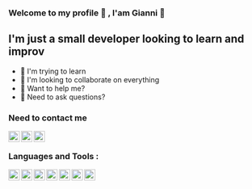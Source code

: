 ### Welcome to my profile 🎉 , I'am Gianni 👋

## I'm just a small developer looking to learn and improv

- 🌱 I'm trying to learn
- 👯 I'm looking to collaborate on everything
- 🤔 Want to help me?
- 💬 Need to ask questions?

### Need to contact me

[<img width="22" align="left" src="https://user-images.githubusercontent.com/107991103/183259390-3e626cfd-d839-4be7-8f63-c6223d3edd58.png">][youtube]
[<img width="22" align="left" src="https://user-images.githubusercontent.com/107991103/183259524-2b06644b-53f5-4fc7-8be7-5f7d0c80b725.png">][instagram]
[<img width="22" align="left" src="https://user-images.githubusercontent.com/107991103/183259606-08b2a1f7-d982-476d-bf02-052a830122cd.png">][discord]

[discord]: https://discord.gg/yR4k58R88v
[instagram]: https://www.instagram.com/giiiaannii/
[youtube]: https://www.youtube.com/channel/UCF_KRwgkjbVcDIepRm7IdGQ/featured

<br />

### Languages and Tools : 

[<img width="22" align="left" src="https://user-images.githubusercontent.com/107991103/183260547-d84dcd70-244f-4eff-990c-fc039002b28b.png">][python]
[<img width="22" align="left" src="https://user-images.githubusercontent.com/107991103/183260589-46bcdb76-dc8b-4653-a21c-6b6d68750e51.png">][visual]
[<img width="22" align="left" src="https://user-images.githubusercontent.com/107991103/183260622-53db865f-296f-4da9-86e3-a6469aaf237b.png">][c++]
[<img width="22" align="left" src="https://user-images.githubusercontent.com/107991103/183260646-93be1e15-0b6c-41ce-9558-2542958b3d1c.png">][github]
[<img width="22" align="left" src="https://user-images.githubusercontent.com/107991103/183260670-47d2e559-2099-4cec-a886-2e6a46d775ef.png">][cmd]
[<img width="22" align="left" src="https://user-images.githubusercontent.com/107991103/183260730-d4ad8c5a-09e3-4f2d-816e-5f454780c051.png">][windows]
[<img width="22" align="left" src="https://user-images.githubusercontent.com/107991103/183260755-572141e8-92a4-41e0-87ec-ff1bfbbb6c27.png">][linux]

[linux]: https://fr.wikipedia.org/wiki/Linux
[windows]: https://www.microsoft.com/fr-fr/windows?r=1 
[cmd]: https://docs.microsoft.com/fr-fr/windows-server/administration/windows-commands/cmd
[github]: https://github.com/
[c++]: https://fr.wikipedia.org/wiki/C%2B%2B
[visual]: https://code.visualstudio.com/
[python]: https://www.python.org/

<br />




